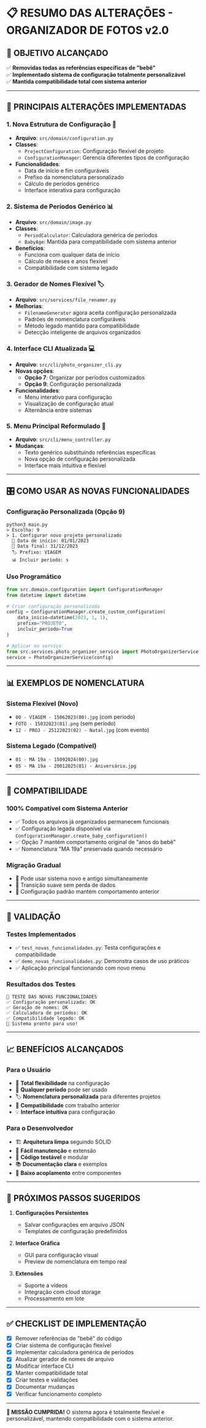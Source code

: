 # 📋 RESUMO DAS ALTERAÇÕES - ORGANIZADOR DE FOTOS v2.0

## 🎯 **OBJETIVO ALCANÇADO**
✅ **Removidas todas as referências específicas de "bebê"**  
✅ **Implementado sistema de configuração totalmente personalizável**  
✅ **Mantida compatibilidade total com sistema anterior**

---

## 🔧 **PRINCIPAIS ALTERAÇÕES IMPLEMENTADAS**

### 1. **Nova Estrutura de Configuração** 📝
- **Arquivo**: `src/domain/configuration.py`
- **Classes**:
  - `ProjectConfiguration`: Configuração flexível de projeto
  - `ConfigurationManager`: Gerencia diferentes tipos de configuração
- **Funcionalidades**:
  - Data de início e fim configuráveis
  - Prefixo da nomenclatura personalizado
  - Cálculo de períodos genérico
  - Interface interativa para configuração

### 2. **Sistema de Períodos Genérico** 📊
- **Arquivo**: `src/domain/image.py`
- **Classes**:
  - `PeriodCalculator`: Calculadora genérica de períodos
  - `BabyAge`: Mantida para compatibilidade com sistema anterior
- **Benefícios**:
  - Funciona com qualquer data de início
  - Cálculo de meses e anos flexível
  - Compatibilidade com sistema legado

### 3. **Gerador de Nomes Flexível** 🏷️
- **Arquivo**: `src/services/file_renamer.py`
- **Melhorias**:
  - `FilenameGenerator` agora aceita configuração personalizada
  - Padrões de nomenclatura configuráveis
  - Método legado mantido para compatibilidade
  - Detecção inteligente de arquivos organizados

### 4. **Interface CLI Atualizada** 💻
- **Arquivo**: `src/cli/photo_organizer_cli.py`
- **Novas opções**:
  - **Opção 7**: Organizar por períodos customizados
  - **Opção 9**: Configuração personalizada
- **Funcionalidades**:
  - Menu interativo para configuração
  - Visualização de configuração atual
  - Alternância entre sistemas

### 5. **Menu Principal Reformulado** 🎨
- **Arquivo**: `src/cli/menu_controller.py`
- **Mudanças**:
  - Texto genérico substituindo referências específicas
  - Nova opção de configuração personalizada
  - Interface mais intuitiva e flexível

---

## 🎛️ **COMO USAR AS NOVAS FUNCIONALIDADES**

### **Configuração Personalizada (Opção 9)**
```
python3 main.py
> Escolha: 9
> 1. Configurar novo projeto personalizado
  📅 Data de início: 01/01/2023
  📅 Data final: 31/12/2023
  🏷️ Prefixo: VIAGEM
  📊 Incluir período: s
```

### **Uso Programático**
```python
from src.domain.configuration import ConfigurationManager
from datetime import datetime

# Criar configuração personalizada
config = ConfigurationManager.create_custom_configuration(
    data_inicio=datetime(2023, 1, 1),
    prefixo="PROJETO",
    incluir_periodo=True
)

# Aplicar no serviço
from src.services.photo_organizer_service import PhotoOrganizerService
service = PhotoOrganizerService(config)
```

---

## 📊 **EXEMPLOS DE NOMENCLATURA**

### **Sistema Flexível (Novo)**
- `00 - VIAGEM - 15062023(00).jpg` (com período)
- `FOTO - 15032023(01).png` (sem período)
- `12 - PROJ - 25122023(02) - Natal.jpg` (com evento)

### **Sistema Legado (Compatível)**
- `01 - MA 19a - 15092024(00).jpg`
- `05 - MA 19a - 20012025(01) - Aniversário.jpg`

---

## 🔄 **COMPATIBILIDADE**

### **100% Compatível com Sistema Anterior**
- ✅ Todos os arquivos já organizados permanecem funcionais
- ✅ Configuração legada disponível via `ConfigurationManager.create_baby_configuration()`
- ✅ Opção 7 mantém comportamento original de "anos do bebê"
- ✅ Nomenclatura "MA 19a" preservada quando necessário

### **Migração Gradual**
- 🔄 Pode usar sistema novo e antigo simultaneamente
- 🔄 Transição suave sem perda de dados
- 🔄 Configuração padrão mantém comportamento anterior

---

## 🧪 **VALIDAÇÃO**

### **Testes Implementados**
- ✅ `test_novas_funcionalidades.py`: Testa configurações e compatibilidade
- ✅ `demo_novas_funcionalidades.py`: Demonstra casos de uso práticos
- ✅ Aplicação principal funcionando com novo menu

### **Resultados dos Testes**
```
🎯 TESTE DAS NOVAS FUNCIONALIDADES
✅ Configuração personalizada: OK
✅ Geração de nomes: OK  
✅ Calculadora de períodos: OK
✅ Compatibilidade legado: OK
🎉 Sistema pronto para uso!
```

---

## 📈 **BENEFÍCIOS ALCANÇADOS**

### **Para o Usuário**
- 🎯 **Total flexibilidade** na configuração
- 📅 **Qualquer período** pode ser usado
- 🏷️ **Nomenclatura personalizada** para diferentes projetos
- 🔄 **Compatibilidade** com trabalho anterior
- 💡 **Interface intuitiva** para configuração

### **Para o Desenvolvedor**
- 🏗️ **Arquitetura limpa** seguindo SOLID
- 🔧 **Fácil manutenção** e extensão
- 🧪 **Código testável** e modular
- 📚 **Documentação clara** e exemplos
- 🔄 **Baixo acoplamento** entre componentes

---

## 🚀 **PRÓXIMOS PASSOS SUGERIDOS**

1. **Configurações Persistentes**
   - Salvar configurações em arquivo JSON
   - Templates de configuração predefinidos

2. **Interface Gráfica**
   - GUI para configuração visual
   - Preview de nomenclatura em tempo real

3. **Extensões**
   - Suporte a vídeos
   - Integração com cloud storage
   - Processamento em lote

---

## ✅ **CHECKLIST DE IMPLEMENTAÇÃO**

- [x] Remover referências de "bebê" do código
- [x] Criar sistema de configuração flexível
- [x] Implementar calculadora genérica de períodos
- [x] Atualizar gerador de nomes de arquivo
- [x] Modificar interface CLI
- [x] Manter compatibilidade total
- [x] Criar testes e validações
- [x] Documentar mudanças
- [x] Verificar funcionamento completo

---

**🎉 MISSÃO CUMPRIDA!** O sistema agora é totalmente flexível e personalizável, mantendo compatibilidade com o sistema anterior.
